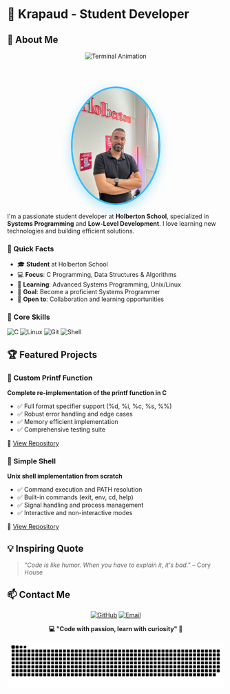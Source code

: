 # 👋 Krapaud - Student Developer

## 🚀 About Me

<div align="center">
  <img src="https://readme-typing-svg.herokuapp.com?font=JetBrains+Mono&size=18&duration=4000&pause=1000&color=00FF41&background=0D1117FF&center=true&vCenter=true&width=600&height=80&lines=%24+whoami;krapaud;%24+ls+skills%2F;c_programming+data_structures+algorithms;%24+cat+goals.txt;Becoming+a+Full-Stack+Developer...;%24+echo+%22Hello%2C+World%21+%F0%9F%91%8B%22" alt="Terminal Animation" />

  <br><br>

  <img src="https://raw.githubusercontent.com/Krapaud/Krapaud/main/jpeg.jpeg" alt="Krapaud Profile Picture" width="200" style="border-radius: 50%; border: 4px solid #36BCF7; box-shadow: 0 8px 25px rgba(54, 188, 247, 0.4);"/>
</div>

I'm a passionate student developer at **Holberton School**, specialized in **Systems Programming** and **Low-Level Development**. I love learning new technologies and building efficient solutions.

### 🎯 Quick Facts

- 🎓 **Student** at Holberton School
- 💻 **Focus**: C Programming, Data Structures & Algorithms
- 🌱 **Learning**: Advanced Systems Programming, Unix/Linux
- 🎯 **Goal**: Become a proficient Systems Programmer
- 🤝 **Open to**: Collaboration and learning opportunities

### 💪 Core Skills

![C](https://img.shields.io/badge/C-00599C?style=flat-square&logo=c&logoColor=white)
![Linux](https://img.shields.io/badge/Linux-FCC624?style=flat-square&logo=linux&logoColor=black)
![Git](https://img.shields.io/badge/Git-F05032?style=flat-square&logo=git&logoColor=white)
![Shell](https://img.shields.io/badge/Shell-4EAA25?style=flat-square&logo=gnu-bash&logoColor=white)

## 🏆 Featured Projects

### 📝 Custom Printf Function

**Complete re-implementation of the printf function in C**

- ✅ Full format specifier support (%d, %i, %c, %s, %%)
- ✅ Robust error handling and edge cases
- ✅ Memory efficient implementation
- ✅ Comprehensive testing suite

🔗 [View Repository](https://github.com/Krapaud/holbertonschool-printf)

### 🐚 Simple Shell

**Unix shell implementation from scratch**

- ✅ Command execution and PATH resolution
- ✅ Built-in commands (exit, env, cd, help)
- ✅ Signal handling and process management
- ✅ Interactive and non-interactive modes

🔗 [View Repository](https://github.com/Krapaud/holberton-simple_shell)

## 💡 Inspiring Quote

> *"Code is like humor. When you have to explain it, it's bad."* – Cory House

## 📫 Contact Me

<div align="center">

[![GitHub](https://img.shields.io/badge/GitHub-100000?style=for-the-badge&logo=github&logoColor=white)](https://github.com/Krapaud)
[![Email](https://img.shields.io/badge/Email-D14836?style=for-the-badge&logo=gmail&logoColor=white)](mailto:krapaud@holbertonschool.com)

**💻 "Code with passion, learn with curiosity" 🌟**

</div>

<div align="center">
  <img src="https://raw.githubusercontent.com/Platane/snk/output/github-contribution-grid-snake.svg" alt="Snake animation" />
</div>
